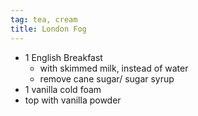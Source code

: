 ```yaml
---
tag: tea, cream
title: London Fog
---
```


- 1 English Breakfast
	- with skimmed milk, instead of water
	- remove cane sugar/ sugar syrup
- 1 vanilla cold foam 
- top with vanilla powder
